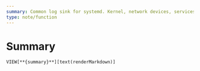 ```yaml
---
summary: Common log sink for systemd. Kernel, network devices, services, and even other system sources that might not be immediately relevant are put into the journal. Similar to the Windows event logs. Accessed with jounralctl.
type: note/function
---
```

# Summary
`VIEW[**{summary}**][text(renderMarkdown)]`
# 
